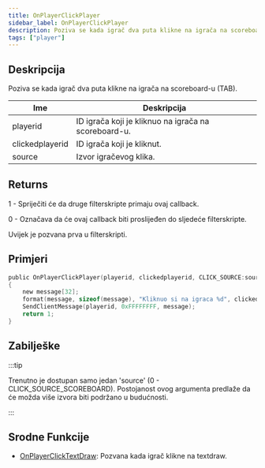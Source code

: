 ```yaml
---
title: OnPlayerClickPlayer
sidebar_label: OnPlayerClickPlayer
description: Poziva se kada igrač dva puta klikne na igrača na scoreboard-u (TAB).
tags: ["player"]
---
```


## Deskripcija

Poziva se kada igrač dva puta klikne na igrača na scoreboard-u (TAB).

| Ime             | Deskripcija                                          |
| --------------- | ---------------------------------------------------- |
| playerid        | ID igrača koji je kliknuo na igrača na scoreboard-u. |
| clickedplayerid | ID igrača koji je kliknut.                           |
| source          | Izvor igračevog klika.                               |

## Returns

1 - Spriječiti će da druge filterskripte primaju ovaj callback.

0 - Označava da će ovaj callback biti proslijeđen do sljedeće filterskripte.

Uvijek je pozvana prva u filterskripti.

## Primjeri

```c
public OnPlayerClickPlayer(playerid, clickedplayerid, CLICK_SOURCE:source)
{
    new message[32];
    format(message, sizeof(message), "Kliknuo si na igraca %d", clickedplayerid);
    SendClientMessage(playerid, 0xFFFFFFFF, message);
    return 1;
}
```

## Zabilješke

:::tip

Trenutno je dostupan samo jedan 'source' (0 - CLICK_SOURCE_SCOREBOARD). Postojanost ovog argumenta predlaže da će možda više izvora biti podržano u budućnosti.

:::

## Srodne Funkcije

- [OnPlayerClickTextDraw](OnPlayerClickTextDraw): Pozvana kada igrač klikne na textdraw.
